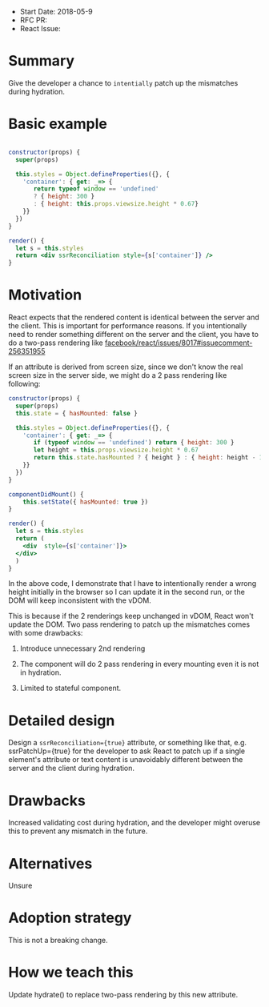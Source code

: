 - Start Date: 2018-05-9
- RFC PR:
- React Issue:

# Summary

Give the developer a chance to `intentially` patch up the mismatches during hydration.

# Basic example

```jsx

constructor(props) {
  super(props)

  this.styles = Object.defineProperties({}, {
    'container': { get: _=> {
       return typeof window == 'undefined'
       ? { height: 300 }
       : { height: this.props.viewsize.height * 0.67}
    }}
  })
}

render() {
  let s = this.styles
  return <div ssrReconciliation style={s['container']} />
}


```

# Motivation

React expects that the rendered content is identical between the server and the client. This is important for performance reasons. If you intentionally need to render something different on the server and the client, you have to do a two-pass rendering like [facebook/react/issues/8017#issuecomment-256351955](https://github.com/facebook/react/issues/8017#issuecomment-256351955)


If an attribute is derived from screen size, since we don't know the real screen size in the server side, we might do a 2 pass rendering like following:

```jsx
constructor(props) {
  super(props)
  this.state = { hasMounted: false }

  this.styles = Object.defineProperties({}, {
    'container': { get: _=> {
       if (typeof window == 'undefined') return { height: 300 }
       let height = this.props.viewsize.height * 0.67
       return this.state.hasMounted ? { height } : { height: height - 1 }
    }}
  })
}

componentDidMount() {
    this.setState({ hasMounted: true })
}

render() {
  let s = this.styles
  return (
    <div  style={s['container']}>
  </div>
  )
}
```

In the above code, I demonstrate that I have to intentionally render a wrong height initially in the browser so I can update it in the second run, or the DOM will keep inconsistent with the vDOM.

This is because if the 2 renderings keep unchanged in vDOM, React won't update the DOM. Two pass rendering to patch up the mismatches comes with some drawbacks:

1. Introduce unnecessary 2nd rendering

2. The component will do 2 pass rendering in every mounting even it is not in hydration.

3. Limited to stateful component.

# Detailed design

Design a `ssrReconciliation={true}` attribute, or something like that, e.g. ssrPatchUp={true} for the developer to ask React to patch up if a single element's attribute or text content is unavoidably different between the server and the client during hydration.


# Drawbacks

Increased validating cost during hydration, and the developer might overuse this to prevent any mismatch in the future.

# Alternatives

Unsure

# Adoption strategy

This is not a breaking change.

# How we teach this

Update hydrate() to replace two-pass rendering by this new attribute.
